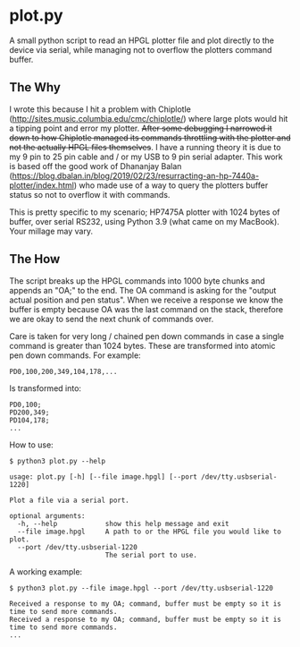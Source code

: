 
# plot.py
A small python script to read an HPGL plotter file and plot directly to the device via serial, while managing not to 
overflow the plotters command buffer. 

## The Why
I wrote this because I hit a problem with Chiplotle (http://sites.music.columbia.edu/cmc/chiplotle/) where large plots 
would hit a tipping point and error my plotter. ~~After some debugging I narrowed it down to how Chiplotle managed its 
commands throttling with the plotter and not the actually HPGL files themselves~~. I have a running theory it is due 
to my 9 pin to 25 pin cable and / or my USB to 9 pin serial adapter. This work is based off the good work of Dhananjay 
Balan (https://blog.dbalan.in/blog/2019/02/23/resurracting-an-hp-7440a-plotter/index.html) who made use of a way to 
query the plotters buffer status so not to overflow it with commands.

This is pretty specific to my scenario; HP7475A plotter with 1024 bytes of buffer, over serial RS232, using Python 3.9 
(what came on my MacBook). Your millage may vary. 

## The How
The script breaks up the HPGL commands into 1000 byte chunks and appends an "OA;" to the end. The OA command is asking 
for the "output actual position and pen status". When we receive a response we know the buffer is empty because OA was 
the last command on the stack, therefore we are okay to send the next chunk of commands over.

Care is taken for very long / chained pen down commands in case a single command is greater than 1024 bytes. These are 
transformed into atomic pen down commands. For example:
```
PD0,100,200,349,104,178,... 
```
Is transformed into:
```
PD0,100;
PD200,349;
PD104,178;
...
```
How to use:
```
$ python3 plot.py --help

usage: plot.py [-h] [--file image.hpgl] [--port /dev/tty.usbserial-1220]

Plot a file via a serial port.

optional arguments:
  -h, --help            show this help message and exit
  --file image.hpgl     A path to or the HPGL file you would like to plot.
  --port /dev/tty.usbserial-1220
                        The serial port to use.

```
A working example:
```
$ python3 plot.py --file image.hpgl --port /dev/tty.usbserial-1220

Received a response to my OA; command, buffer must be empty so it is time to send more commands.
Received a response to my OA; command, buffer must be empty so it is time to send more commands.
...
```